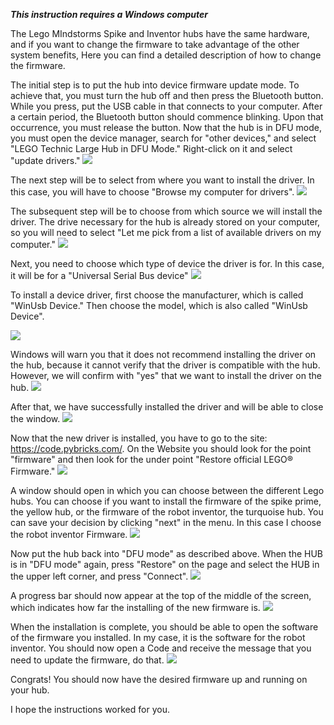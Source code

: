 ***This instruction requires a Windows computer***

The Lego MIndstorms Spike and Inventor hubs have the same hardware, and if you want to change the firmware to take advantage of the other system benefits, Here you can find a detailed description of how to change the firmware.

The initial step is to put the hub into device firmware update mode.
To achieve that, you must turn the hub off and then press the Bluetooth button. While you press, put the USB cable in that connects to your computer.
After a certain period, the Bluetooth button should commence blinking. Upon that occurrence, you must release the button.
Now that the hub is in DFU mode, you must open the device manager, search for "other devices," and select "LEGO Technic Large Hub in DFU Mode." Right-click on it and select "update drivers."
![](https://github.com/nicht-Phlip/Change-Firmware-on-Lego-Mindstorms/blob/main/images/Screenshot%202023-06-21%20122228.png)

The next step will be to select from where you want to install the driver. In this case, you will have to choose "Browse my computer for drivers".
![](https://github.com/nicht-Phlip/Change-Firmware-on-Lego-Mindstorms/blob/main/images/Screenshot%202023-06-21%20142839.png)

The subsequent step will be to choose from which source we will install the driver. The drive necessary for the hub is already stored on your computer, so you will need to select "Let me pick from a list of available drivers on my computer."
![](https://github.com/nicht-Phlip/Change-Firmware-on-Lego-Mindstorms/blob/main/images/Driver.png)

Next, you need to choose which type of device the driver is for. In this case, it will be for a "Universal Serial Bus device"
![](https://github.com/nicht-Phlip/Change-Firmware-on-Lego-Mindstorms/blob/main/images/select%20device%20type.png)

To install a device driver, first choose the manufacturer, which is called "WinUsb Device." Then choose the model, which is also called "WinUsb Device".

![](https://github.com/nicht-Phlip/Change-Firmware-on-Lego-Mindstorms/blob/main/images/choose-driver.png)

Windows will warn you that it does not recommend installing the driver on the hub, because it cannot verify that the driver is compatible with the hub. However, we will confirm with "yes" that we want to install the driver on the hub.
![](https://github.com/nicht-Phlip/Change-Firmware-on-Lego-Mindstorms/blob/main/images/Warning.png)

After that, we have successfully installed the driver and will be able to close the window.
![](https://github.com/nicht-Phlip/Change-Firmware-on-Lego-Mindstorms/blob/main/images/Finish.png)

Now that the new driver is installed, you have to go to the site: https://code.pybricks.com/. On the Website you should look for the point "firmware" and then look for the under point "Restore official LEGO® Firmware."
![](https://github.com/nicht-Phlip/Change-Firmware-on-Lego-Mindstorms/blob/main/images/Restore-Firmware.png)

A window should open in which you can choose between the different Lego hubs. You can choose if you want to install the firmware of the spike prime, the yellow hub, or the firmware of the robot inventor, the turquoise hub. You can save your decision by clicking "next" in the menu. In this case I choose the robot inventor Firmware.
![](https://github.com/nicht-Phlip/Change-Firmware-on-Lego-Mindstorms/blob/main/images/select-Firmware.png)

Now put the hub back into "DFU mode" as described above. When the HUB is in "DFU mode" again, press "Restore" on the page and select the HUB in the upper left corner, and press "Connect".
![](https://github.com/nicht-Phlip/Change-Firmware-on-Lego-Mindstorms/blob/main/images/Final-steps.png)

A progress bar should now appear at the top of the middle of the screen, which indicates how far the installing of the new firmware is.
![](https://github.com/nicht-Phlip/Change-Firmware-on-Lego-Mindstorms/blob/main/images/progress.png)

When the installation is complete, you should be able to open the software of the firmware you installed. In my case, it is the software for the robot inventor. You should now open a Code and receive the message that you need to update the firmware, do that.
![](https://github.com/nicht-Phlip/Change-Firmware-on-Lego-Mindstorms/blob/main/images/Update-Firmware.png)


Congrats! You should now have the desired firmware up and running on your hub.

I hope the instructions worked for you.
